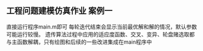 ## 工程问题建模仿真作业 案例一

直接运行程序main.m即可
每轮迭代结束会显示当前最优解和解的情况，默认参数可能运行较慢。
遗传算法过程中应用的适应度函数、交叉、变异、轮盘赌选取都与主函数解耦，只有绘图和后续的一些改进集成在main程序中


